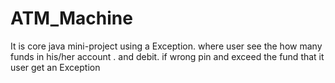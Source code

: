 # ATM_Machine
It is core java mini-project using a Exception. where user see the  how many funds in his/her account . and debit. if  wrong pin and  exceed the fund that it user get an  Exception
